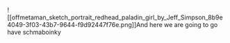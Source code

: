 

![[offmetaman_sketch_portrait_redhead_paladin_girl_by_Jeff_Simpson_8b9e4049-3f03-43b7-9644-f9d92447f76e.png]]And here we are going to go have schmaboinky
